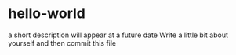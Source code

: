 # hello-world
a short description will appear at a future date
Write a little bit about yourself
and then commit this file
